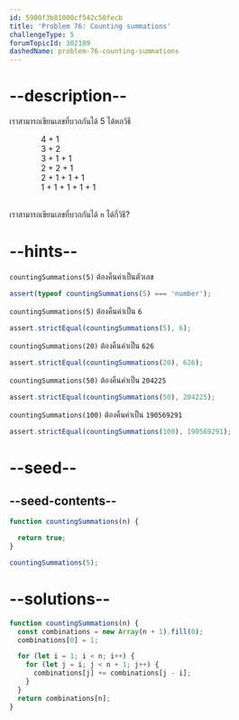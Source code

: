 ```yaml
---
id: 5900f3b81000cf542c50fecb
title: 'Problem 76: Counting summations'
challengeType: 5
forumTopicId: 302189
dashedName: problem-76-counting-summations
---
```


# --description--

เราสามารถเขียนเลขที่บวกกันได้ 5 ได้หกวิธี

<div style='margin-left: 4em;'>
  4 + 1<br>
  3 + 2<br>
  3 + 1 + 1<br>
  2 + 2 + 1<br>
  2 + 1 + 1 + 1<br>
  1 + 1 + 1 + 1 + 1<br><br>
</div>

เราสามารถเขียนเลขที่บวกกันได้ `n` ได้กี่วิธี?

# --hints--

`countingSummations(5)` ต้องคืนค่าเป็นตัวเลข

```js
assert(typeof countingSummations(5) === 'number');
```

`countingSummations(5)` ต้องคืนค่าเป็น `6`

```js
assert.strictEqual(countingSummations(5), 6);
```

`countingSummations(20)` ต้องคืนค่าเป็น `626`

```js
assert.strictEqual(countingSummations(20), 626);
```

`countingSummations(50)` ต้องคืนค่าเป็น `204225`

```js
assert.strictEqual(countingSummations(50), 204225);
```

`countingSummations(100)` ต้องคืนค่าเป็น `190569291`

```js
assert.strictEqual(countingSummations(100), 190569291);
```

# --seed--

## --seed-contents--

```js
function countingSummations(n) {

  return true;
}

countingSummations(5);
```

# --solutions--

```js
function countingSummations(n) {
  const combinations = new Array(n + 1).fill(0);
  combinations[0] = 1;

  for (let i = 1; i < n; i++) {
    for (let j = i; j < n + 1; j++) {
      combinations[j] += combinations[j - i];
    }
  }
  return combinations[n];
}
```
